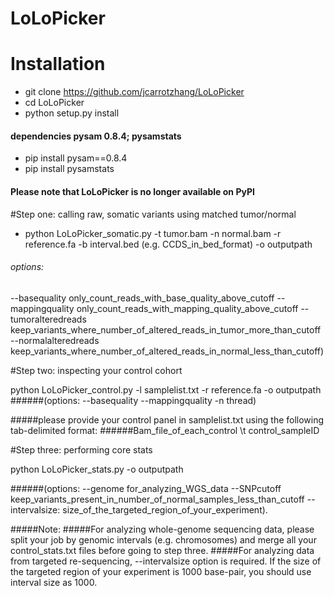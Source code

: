 # LoLoPicker

# Installation

* git clone https://github.com/jcarrotzhang/LoLoPicker
* cd LoLoPicker
* python setup.py install

#### dependencies pysam 0.8.4; pysamstats

* pip install pysam==0.8.4
* pip install pysamstats

#### Please note that LoLoPicker is no longer available on PyPI

#Step one: calling raw, somatic variants using matched tumor/normal

* python LoLoPicker_somatic.py -t tumor.bam -n normal.bam -r reference.fa -b interval.bed (e.g. CCDS_in_bed_format) -o outputpath 
###### options: ######
--basequality only_count_reads_with_base_quality_above_cutoff 
--mappingquality only_count_reads_with_mapping_quality_above_cutoff 
--tumoralteredreads keep_variants_where_number_of_altered_reads_in_tumor_more_than_cutoff
--normalalteredreads keep_variants_where_number_of_altered_reads_in_normal_less_than_cutoff)

#Step two: inspecting your control cohort

python LoLoPicker_control.py -l samplelist.txt -r reference.fa -o outputpath
######(options: --basequality --mappingquality -n thread)

#####please provide your control panel in samplelist.txt using the following tab-delimited format:
######Bam_file_of_each_control      \t      control_sampleID

#Step three: performing core stats

python LoLoPicker_stats.py -o outputpath 

######(options: --genome for_analyzing_WGS_data --SNPcutoff keep_variants_present_in_number_of_normal_samples_less_than_cutoff --intervalsize: size_of_the_targeted_region_of_your_experiment).

#####Note: 
#####For analyzing whole-genome sequencing data, please split your job by genomic intervals (e.g. chromosomes) and merge all your control_stats.txt files before going to step three. 
#####For analyzing data from targeted re-sequencing, --intervalsize option is required. If the size of the targeted region of your experiment is 1000 base-pair, you should use interval size as 1000.

